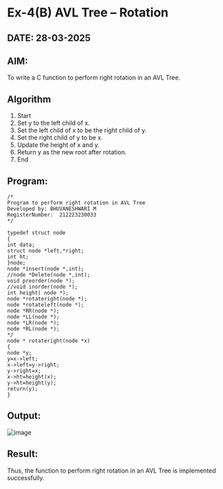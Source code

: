 # Ex-4(B) AVL Tree – Rotation
## DATE: 28-03-2025
## AIM:
To write a C function to perform right rotation in an AVL Tree.

## Algorithm
1. Start 
2. Set y to the left child of x. 
3. Set the left child of x to be the right child of y. 
4. Set the right child of y to be x. 
5. Update the height of x and y. 
6. Return y as the new root after rotation. 
7. End 
## Program:
```
/*
Program to perform right rotation in AVL Tree
Developed by: BHUVANESHWARI M
RegisterNumber:  212223230033
*/

typedef struct node 
{ 
int data; 
struct node *left,*right; 
int ht; 
}node; 
node *insert(node *,int); 
//node *Delete(node *,int); 
void preorder(node *); 
//void inorder(node *); 
int height( node *); 
node *rotateright(node *); 
node *rotateleft(node *); 
node *RR(node *); 
node *LL(node *); 
node *LR(node *); 
node *RL(node *); 
*/ 
node * rotateright(node *x) 
{ 
node *y; 
y=x->left; 
x->left=y->right; 
y->right=x;  
x->ht=height(x); 
y->ht=height(y); 
return(y); 
} 
```

## Output:

![image](https://github.com/user-attachments/assets/26298e3f-7e55-4882-875e-9a017855fb5c)


## Result:
Thus, the function to perform right rotation in an AVL Tree is implemented successfully.
